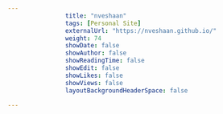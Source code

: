 ---
                title: "nveshaan"
                tags: [Personal Site]
                externalUrl: "https://nveshaan.github.io/"
                weight: 74
                showDate: false
                showAuthor: false
                showReadingTime: false
                showEdit: false
                showLikes: false
                showViews: false
                layoutBackgroundHeaderSpace: false
                ---
